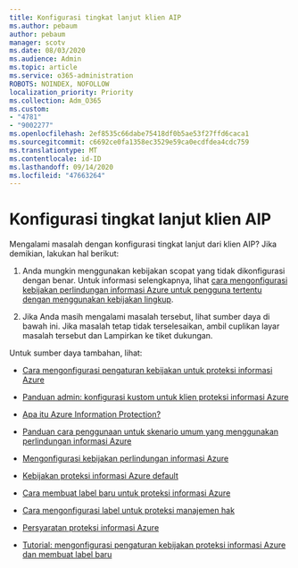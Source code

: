 ```yaml
---
title: Konfigurasi tingkat lanjut klien AIP
ms.author: pebaum
author: pebaum
manager: scotv
ms.date: 08/03/2020
ms.audience: Admin
ms.topic: article
ms.service: o365-administration
ROBOTS: NOINDEX, NOFOLLOW
localization_priority: Priority
ms.collection: Adm_O365
ms.custom:
- "4781"
- "9002277"
ms.openlocfilehash: 2ef8535c66dabe75418df0b5ae53f27ffd6caca1
ms.sourcegitcommit: c6692ce0fa1358ec3529e59ca0ecdfdea4cdc759
ms.translationtype: MT
ms.contentlocale: id-ID
ms.lasthandoff: 09/14/2020
ms.locfileid: "47663264"
---
```

# <a name="aip-client-advanced-configuration"></a>Konfigurasi tingkat lanjut klien AIP

Mengalami masalah dengan konfigurasi tingkat lanjut dari klien AIP? Jika demikian, lakukan hal berikut:

1. Anda mungkin menggunakan kebijakan scopat yang tidak dikonfigurasi dengan benar. Untuk informasi selengkapnya, lihat [cara mengonfigurasi kebijakan perlindungan informasi Azure untuk pengguna tertentu dengan menggunakan kebijakan lingkup](https://docs.microsoft.com/azure/information-protection/configure-policy-scope).

2. Jika Anda masih mengalami masalah tersebut, lihat sumber daya di bawah ini. Jika masalah tetap tidak terselesaikan, ambil cuplikan layar masalah tersebut dan Lampirkan ke tiket dukungan.

Untuk sumber daya tambahan, lihat:

- [Cara mengonfigurasi pengaturan kebijakan untuk proteksi informasi Azure](https://docs.microsoft.com/azure/information-protection/configure-policy-settings)  
    
- [Panduan admin: konfigurasi kustom untuk klien proteksi informasi Azure](https://docs.microsoft.com/azure/information-protection/rms-client/client-admin-guide-customizations)  
    
- [Apa itu Azure Information Protection?](https://docs.microsoft.com/azure/information-protection/what-is-information-protection)  
    
- [Panduan cara penggunaan untuk skenario umum yang menggunakan perlindungan informasi Azure](https://docs.microsoft.com/azure/information-protection/how-to-guides)  
    
- [Mengonfigurasi kebijakan perlindungan informasi Azure](https://docs.microsoft.com/azure/information-protection/deploy-use/configure-policy)  
    
- [Kebijakan proteksi informasi Azure default](https://docs.microsoft.com/azure/information-protection/deploy-use/configure-policy-default)  
    
- [Cara membuat label baru untuk proteksi informasi Azure](https://docs.microsoft.com/azure/information-protection/deploy-use/configure-policy-new-label)  
    
- [Cara mengonfigurasi label untuk proteksi manajemen hak](https://docs.microsoft.com/azure/information-protection/deploy-use/configure-policy-protection)  
    
- [Persyaratan proteksi informasi Azure](https://docs.microsoft.com/azure/information-protection/get-started/requirements)

- [Tutorial: mengonfigurasi pengaturan kebijakan proteksi informasi Azure dan membuat label baru](https://docs.microsoft.com/azure/information-protection/get-started/infoprotect-quick-start-tutorial)